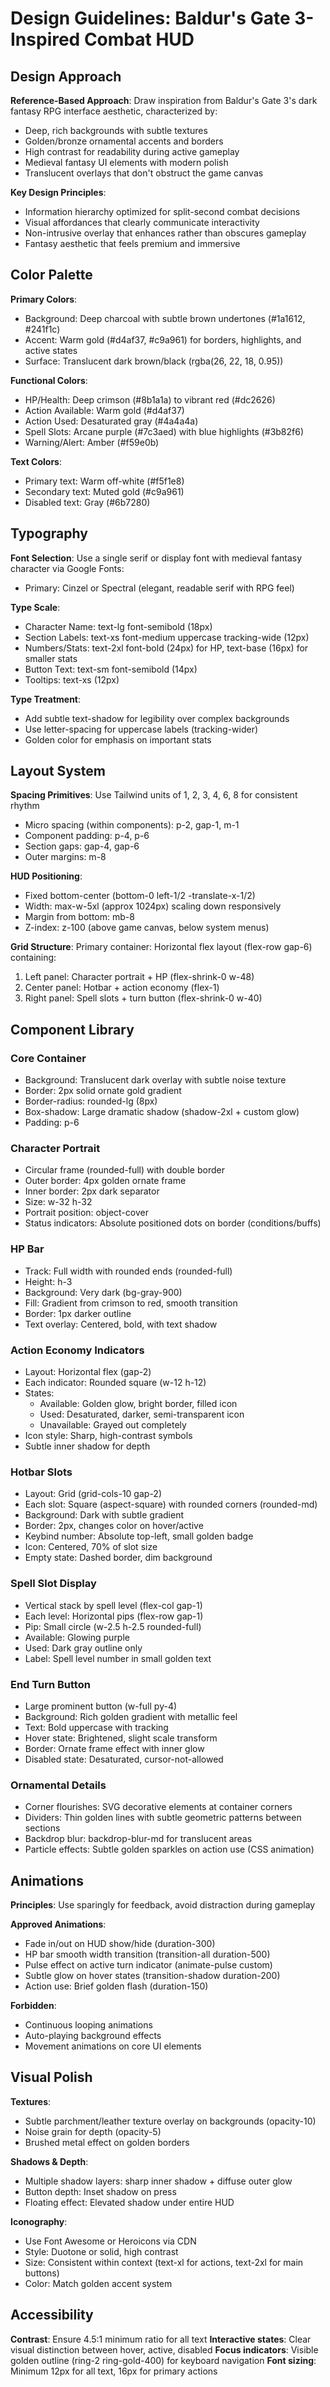 # Design Guidelines: Baldur's Gate 3-Inspired Combat HUD

## Design Approach

**Reference-Based Approach**: Draw inspiration from Baldur's Gate 3's dark fantasy RPG interface aesthetic, characterized by:
- Deep, rich backgrounds with subtle textures
- Golden/bronze ornamental accents and borders
- High contrast for readability during active gameplay
- Medieval fantasy UI elements with modern polish
- Translucent overlays that don't obstruct the game canvas

**Key Design Principles**:
- Information hierarchy optimized for split-second combat decisions
- Visual affordances that clearly communicate interactivity
- Non-intrusive overlay that enhances rather than obscures gameplay
- Fantasy aesthetic that feels premium and immersive

## Color Palette

**Primary Colors**:
- Background: Deep charcoal with subtle brown undertones (#1a1612, #241f1c)
- Accent: Warm gold (#d4af37, #c9a961) for borders, highlights, and active states
- Surface: Translucent dark brown/black (rgba(26, 22, 18, 0.95))

**Functional Colors**:
- HP/Health: Deep crimson (#8b1a1a) to vibrant red (#dc2626)
- Action Available: Warm gold (#d4af37)
- Action Used: Desaturated gray (#4a4a4a)
- Spell Slots: Arcane purple (#7c3aed) with blue highlights (#3b82f6)
- Warning/Alert: Amber (#f59e0b)

**Text Colors**:
- Primary text: Warm off-white (#f5f1e8)
- Secondary text: Muted gold (#c9a961)
- Disabled text: Gray (#6b7280)

## Typography

**Font Selection**:
Use a single serif or display font with medieval fantasy character via Google Fonts:
- Primary: Cinzel or Spectral (elegant, readable serif with RPG feel)

**Type Scale**:
- Character Name: text-lg font-semibold (18px)
- Section Labels: text-xs font-medium uppercase tracking-wide (12px)
- Numbers/Stats: text-2xl font-bold (24px) for HP, text-base (16px) for smaller stats
- Button Text: text-sm font-semibold (14px)
- Tooltips: text-xs (12px)

**Type Treatment**:
- Add subtle text-shadow for legibility over complex backgrounds
- Use letter-spacing for uppercase labels (tracking-wider)
- Golden color for emphasis on important stats

## Layout System

**Spacing Primitives**: Use Tailwind units of 1, 2, 3, 4, 6, 8 for consistent rhythm
- Micro spacing (within components): p-2, gap-1, m-1
- Component padding: p-4, p-6
- Section gaps: gap-4, gap-6
- Outer margins: m-8

**HUD Positioning**:
- Fixed bottom-center (bottom-0 left-1/2 -translate-x-1/2)
- Width: max-w-5xl (approx 1024px) scaling down responsively
- Margin from bottom: mb-8
- Z-index: z-100 (above game canvas, below system menus)

**Grid Structure**:
Primary container: Horizontal flex layout (flex-row gap-6) containing:
1. Left panel: Character portrait + HP (flex-shrink-0 w-48)
2. Center panel: Hotbar + action economy (flex-1)
3. Right panel: Spell slots + turn button (flex-shrink-0 w-40)

## Component Library

### Core Container
- Background: Translucent dark overlay with subtle noise texture
- Border: 2px solid ornate gold gradient
- Border-radius: rounded-lg (8px)
- Box-shadow: Large dramatic shadow (shadow-2xl + custom glow)
- Padding: p-6

### Character Portrait
- Circular frame (rounded-full) with double border
- Outer border: 4px golden ornate frame
- Inner border: 2px dark separator
- Size: w-32 h-32
- Portrait position: object-cover
- Status indicators: Absolute positioned dots on border (conditions/buffs)

### HP Bar
- Track: Full width with rounded ends (rounded-full)
- Height: h-3
- Background: Very dark (bg-gray-900)
- Fill: Gradient from crimson to red, smooth transition
- Border: 1px darker outline
- Text overlay: Centered, bold, with text shadow

### Action Economy Indicators
- Layout: Horizontal flex (gap-2)
- Each indicator: Rounded square (w-12 h-12)
- States:
  - Available: Golden glow, bright border, filled icon
  - Used: Desaturated, darker, semi-transparent icon
  - Unavailable: Grayed out completely
- Icon style: Sharp, high-contrast symbols
- Subtle inner shadow for depth

### Hotbar Slots
- Layout: Grid (grid-cols-10 gap-2)
- Each slot: Square (aspect-square) with rounded corners (rounded-md)
- Background: Dark with subtle gradient
- Border: 2px, changes color on hover/active
- Keybind number: Absolute top-left, small golden badge
- Icon: Centered, 70% of slot size
- Empty state: Dashed border, dim background

### Spell Slot Display
- Vertical stack by spell level (flex-col gap-1)
- Each level: Horizontal pips (flex-row gap-1)
- Pip: Small circle (w-2.5 h-2.5 rounded-full)
- Available: Glowing purple
- Used: Dark gray outline only
- Label: Spell level number in small golden text

### End Turn Button
- Large prominent button (w-full py-4)
- Background: Rich golden gradient with metallic feel
- Text: Bold uppercase with tracking
- Hover state: Brightened, slight scale transform
- Border: Ornate frame effect with inner glow
- Disabled state: Desaturated, cursor-not-allowed

### Ornamental Details
- Corner flourishes: SVG decorative elements at container corners
- Dividers: Thin golden lines with subtle geometric patterns between sections
- Backdrop blur: backdrop-blur-md for translucent areas
- Particle effects: Subtle golden sparkles on action use (CSS animation)

## Animations

**Principles**: Use sparingly for feedback, avoid distraction during gameplay

**Approved Animations**:
- Fade in/out on HUD show/hide (duration-300)
- HP bar smooth width transition (transition-all duration-500)
- Pulse effect on active turn indicator (animate-pulse custom)
- Subtle glow on hover states (transition-shadow duration-200)
- Action use: Brief golden flash (duration-150)

**Forbidden**:
- Continuous looping animations
- Auto-playing background effects
- Movement animations on core UI elements

## Visual Polish

**Textures**:
- Subtle parchment/leather texture overlay on backgrounds (opacity-10)
- Noise grain for depth (opacity-5)
- Brushed metal effect on golden borders

**Shadows & Depth**:
- Multiple shadow layers: sharp inner shadow + diffuse outer glow
- Button depth: Inset shadow on press
- Floating effect: Elevated shadow under entire HUD

**Iconography**:
- Use Font Awesome or Heroicons via CDN
- Style: Duotone or solid, high contrast
- Size: Consistent within context (text-xl for actions, text-2xl for main buttons)
- Color: Match golden accent system

## Accessibility

**Contrast**: Ensure 4.5:1 minimum ratio for all text
**Interactive states**: Clear visual distinction between hover, active, disabled
**Focus indicators**: Visible golden outline (ring-2 ring-gold-400) for keyboard navigation
**Font sizing**: Minimum 12px for all text, 16px for primary actions